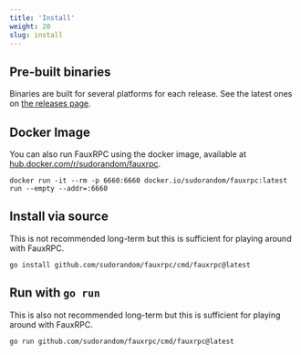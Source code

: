 ```yaml
---
title: 'Install'
weight: 20
slug: install
---
```


## Pre-built binaries
Binaries are built for several platforms for each release. See the latest ones on [the releases page](https://github.com/sudorandom/fauxrpc/releases/latest).

## Docker Image
You can also run FauxRPC using the docker image, available at [hub.docker.com/r/sudorandom/fauxrpc](https://hub.docker.com/r/sudorandom/fauxrpc).

```shell
docker run -it --rm -p 6660:6660 docker.io/sudorandom/fauxrpc:latest run --empty --addr=:6660
```

## Install via source
This is not recommended long-term but this is sufficient for playing around with FauxRPC.
```
go install github.com/sudorandom/fauxrpc/cmd/fauxrpc@latest
```

## Run with `go run`
This is also not recommended long-term but this is sufficient for playing around with FauxRPC.
```
go run github.com/sudorandom/fauxrpc/cmd/fauxrpc@latest
```
